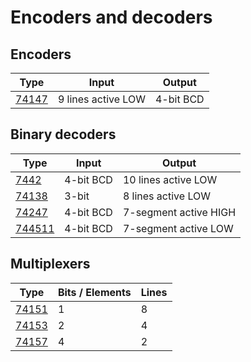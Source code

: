 # Encoders and decoders

## Encoders

| Type                | Input              | Output     |
| ------------------- | ------------------ | ---------- |
| [74147](74147.md)   | 9 lines active LOW | 4-bit BCD  |

## Binary decoders

| Type                | Input     | Output                |
| ------------------- | --------- | --------------------- |
| [7442](7442.md)     | 4-bit BCD | 10 lines active LOW   |
| [74138](74138.md)   | 3-bit     | 8 lines active LOW    |
| [74247](74247.md)   | 4-bit BCD | 7-segment active HIGH |
| [744511](744511.md) | 4-bit BCD | 7-segment active LOW  |


## Multiplexers

| Type                | Bits / Elements | Lines  |
| ------------------- | --------------- | ------ |
| [74151](74151.md)   | 1               | 8      |
| [74153](74153.md)   | 2               | 4      |
| [74157](74157.md)   | 4               | 2      |
